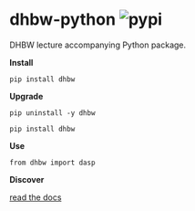 # dhbw-python ![pypi](https://img.shields.io/pypi/v/dhbw?color=gold)

DHBW lecture accompanying Python package.

**Install**

`pip install dhbw`

**Upgrade**

`pip uninstall -y dhbw`

`pip install dhbw`

**Use**

`from dhbw import dasp`

**Discover**

[read the docs](https://jurihock.github.io/dhbw-python/docs/html/index.html)
